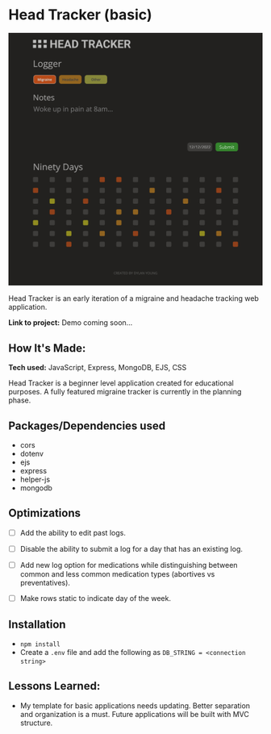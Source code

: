 # Head Tracker (basic)
![Screenshot](https://github.com/dylanyng/head-tracker-basic/blob/main/screenshot.png)

Head Tracker is an early iteration of a migraine and headache tracking web application. 

**Link to project:** Demo coming soon...


## How It's Made:

**Tech used:** JavaScript, Express, MongoDB, EJS, CSS

Head Tracker is a beginner level application created for educational purposes. A fully featured migraine tracker is currently in the planning phase. 


## Packages/Dependencies used 

- cors
- dotenv
- ejs
- express
- helper-js
- mongodb


## Optimizations

- [ ] Add the ability to edit past logs.
- [ ] Disable the ability to submit a log for a day that has an existing log.
- [ ] Add new log option for medications while distinguishing between common and less common medication types (abortives vs preventatives).
- [ ] Make rows static to indicate day of the week.


## Installation

- `npm install` 
- Create a `.env` file and add the following as `DB_STRING = <connection string>`


## Lessons Learned:

- My template for basic applications needs updating. Better separation and organization is a must. Future applications will be built with MVC structure.